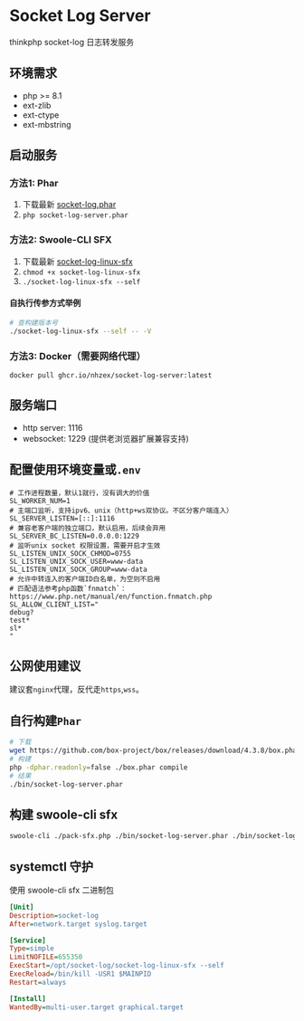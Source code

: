 # Socket Log Server

thinkphp socket-log 日志转发服务

## 环境需求

- php >= 8.1
- ext-zlib
- ext-ctype
- ext-mbstring

## 启动服务 

### 方法1: Phar
1. 下载最新 [socket-log.phar](https://github.com/NHZEX/socket-log-server/releases/latest/download/socket-log-server.phar)  
2. ```php socket-log-server.phar```

### 方法2: Swoole-CLI SFX
1. 下载最新 [socket-log-linux-sfx](https://github.com/NHZEX/socket-log-server/releases/latest/download/socket-log-linux-sfx)
2. ```chmod +x socket-log-linux-sfx```
3. ```./socket-log-linux-sfx --self```

#### 自执行传参方式举例
```bash
# 查构建版本号
./socket-log-linux-sfx --self -- -V
```

### 方法3: Docker（需要网络代理）

```shell
docker pull ghcr.io/nhzex/socket-log-server:latest
```

## 服务端口 
  - http server: 1116
  - websocket: 1229 (提供老浏览器扩展兼容支持)

## 配置使用环境变量或`.env`

```dotenv
# 工作进程数量，默认1就行，没有调大的价值
SL_WORKER_NUM=1
# 主端口监听，支持ipv6、unix（http+ws双协议。不区分客户端连入）
SL_SERVER_LISTEN=[::]:1116
# 兼容老客户端的独立端口，默认启用，后续会弃用
SL_SERVER_BC_LISTEN=0.0.0.0:1229
# 监听unix socket 权限设置，需要开启才生效
SL_LISTEN_UNIX_SOCK_CHMOD=0755
SL_LISTEN_UNIX_SOCK_USER=www-data
SL_LISTEN_UNIX_SOCK_GROUP=www-data
# 允许中转连入的客户端ID白名单，为空则不启用
# 匹配语法参考php函数`fnmatch`：https://www.php.net/manual/en/function.fnmatch.php
SL_ALLOW_CLIENT_LIST="
debug?
test*
sl*
"
```

## 公网使用建议

建议套`nginx`代理，反代走`https`,`wss`。

## 自行构建`Phar`

```bash
# 下载
wget https://github.com/box-project/box/releases/download/4.3.8/box.phar
# 构建
php -dphar.readonly=false ./box.phar compile
# 结果
./bin/socket-log-server.phar
```

## 构建 swoole-cli sfx

```bash
swoole-cli ./pack-sfx.php ./bin/socket-log-server.phar ./bin/socket-log-linux-sfx
```

## systemctl 守护

使用 swoole-cli sfx 二进制包

```ini
[Unit]
Description=socket-log
After=network.target syslog.target

[Service]
Type=simple
LimitNOFILE=655350
ExecStart=/opt/socket-log/socket-log-linux-sfx --self
ExecReload=/bin/kill -USR1 $MAINPID
Restart=always

[Install]
WantedBy=multi-user.target graphical.target
```
